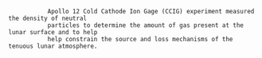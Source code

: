 
               Apollo 12 Cold Cathode Ion Gage (CCIG) experiment measured the density of neutral
               particles to determine the amount of gas present at the lunar surface and to help
               help constrain the source and loss mechanisms of the tenuous lunar atmosphere.
        